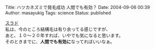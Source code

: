 Title: ハツカネズミで発毛成功 人間でも有効？
Date: 2004-09-06 00:39
Author: masayukig
Tags: science
Status: published

[スラド](http://slashdot.jp/science/04/09/05/0920223.shtml?topic=99)  
私は、今のところ結構毛は有り余ってる感じですが、  
あと、１０〜２０年すれば、いやでも気になると思います。  
そのときまでに、**人間でも有効に**なってればいいなぁ。
